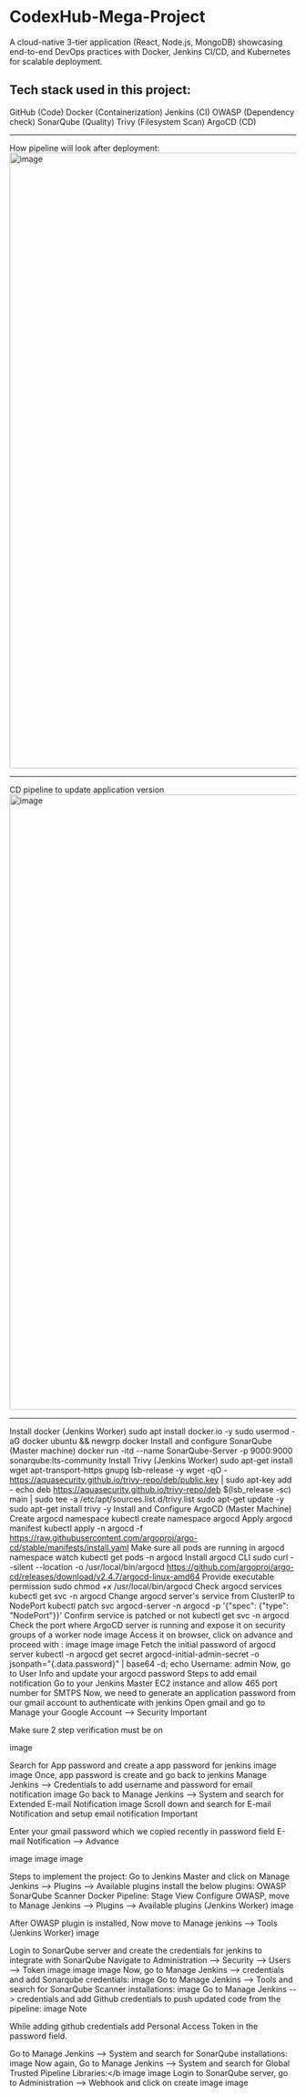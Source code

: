 # CodexHub-Mega-Project
A cloud-native 3-tier application (React, Node.js, MongoDB) showcasing end-to-end DevOps practices with Docker, Jenkins CI/CD, and Kubernetes for scalable deployment.

Tech stack used in this project:
--------------------------------------------------------------------------
GitHub (Code)
Docker (Containerization)
Jenkins (CI)
OWASP (Dependency check)
SonarQube (Quality)
Trivy (Filesystem Scan)
ArgoCD (CD)

------------------------------------------------------------------
How pipeline will look after deployment:
<img width="1920" height="1080" alt="image" src="https://github.com/user-attachments/assets/91d93f70-4773-4067-a02e-fdf5012a4d24" />

----------------------------------------------------------------
CD pipeline to update application version 
<img width="1920" height="1080" alt="image" src="https://github.com/user-attachments/assets/c85f65ad-4222-4949-a05f-32c23e580b85" />

------------------------------------------------------------------

Install docker (Jenkins Worker)
sudo apt install docker.io -y
sudo usermod -aG docker ubuntu && newgrp docker
Install and configure SonarQube (Master machine)
docker run -itd --name SonarQube-Server -p 9000:9000 sonarqube:lts-community
Install Trivy (Jenkins Worker)
sudo apt-get install wget apt-transport-https gnupg lsb-release -y
wget -qO - https://aquasecurity.github.io/trivy-repo/deb/public.key | sudo apt-key add -
echo deb https://aquasecurity.github.io/trivy-repo/deb $(lsb_release -sc) main | sudo tee -a /etc/apt/sources.list.d/trivy.list
sudo apt-get update -y
sudo apt-get install trivy -y
Install and Configure ArgoCD (Master Machine)
Create argocd namespace
kubectl create namespace argocd
Apply argocd manifest
kubectl apply -n argocd -f https://raw.githubusercontent.com/argoproj/argo-cd/stable/manifests/install.yaml
Make sure all pods are running in argocd namespace
watch kubectl get pods -n argocd
Install argocd CLI
sudo curl --silent --location -o /usr/local/bin/argocd https://github.com/argoproj/argo-cd/releases/download/v2.4.7/argocd-linux-amd64
Provide executable permission
sudo chmod +x /usr/local/bin/argocd
Check argocd services
kubectl get svc -n argocd
Change argocd server's service from ClusterIP to NodePort
kubectl patch svc argocd-server -n argocd -p '{"spec": {"type": "NodePort"}}'
Confirm service is patched or not
kubectl get svc -n argocd
Check the port where ArgoCD server is running and expose it on security groups of a worker node image
Access it on browser, click on advance and proceed with
<public-ip-worker>:<port>
image image image
Fetch the initial password of argocd server
kubectl -n argocd get secret argocd-initial-admin-secret -o jsonpath="{.data.password}" | base64 -d; echo
Username: admin
Now, go to User Info and update your argocd password
Steps to add email notification
Go to your Jenkins Master EC2 instance and allow 465 port number for SMTPS
Now, we need to generate an application password from our gmail account to authenticate with jenkins
Open gmail and go to Manage your Google Account --> Security
Important

Make sure 2 step verification must be on

image

Search for App password and create a app password for jenkins image image
Once, app password is create and go back to jenkins Manage Jenkins --> Credentials to add username and password for email notification image
Go back to Manage Jenkins --> System and search for Extended E-mail Notification image
Scroll down and search for E-mail Notification and setup email notification
Important

Enter your gmail password which we copied recently in password field E-mail Notification --> Advance

image image image

Steps to implement the project:
Go to Jenkins Master and click on Manage Jenkins --> Plugins --> Available plugins install the below plugins:
OWASP
SonarQube Scanner
Docker
Pipeline: Stage View
Configure OWASP, move to Manage Jenkins --> Plugins --> Available plugins (Jenkins Worker) image

After OWASP plugin is installed, Now move to Manage jenkins --> Tools (Jenkins Worker) image

Login to SonarQube server and create the credentials for jenkins to integrate with SonarQube
Navigate to Administration --> Security --> Users --> Token image image image
Now, go to Manage Jenkins --> credentials and add Sonarqube credentials: image
Go to Manage Jenkins --> Tools and search for SonarQube Scanner installations: image
Go to Manage Jenkins --> credentials and add Github credentials to push updated code from the pipeline: image
Note

While adding github credentials add Personal Access Token in the password field.

Go to Manage Jenkins --> System and search for SonarQube installations: image
Now again, Go to Manage Jenkins --> System and search for Global Trusted Pipeline Libraries:</b image image
Login to SonarQube server, go to Administration --> Webhook and click on create image image



